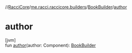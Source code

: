 //[RacciCore](../../../index.md)/[me.racci.raccicore.builders](../index.md)/[BookBuilder](index.md)/[author](author.md)

# author

[jvm]\
fun [author](author.md)(author: Component): [BookBuilder](index.md)
